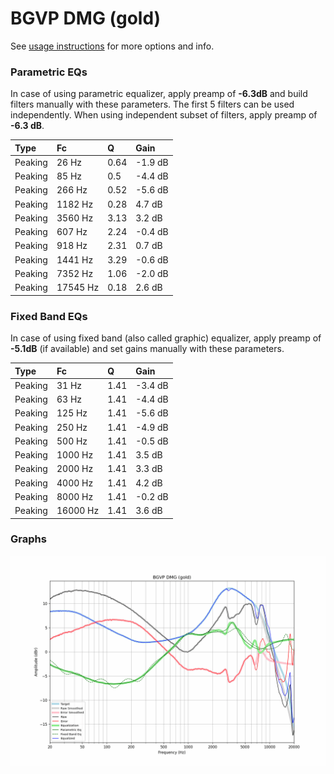 # BGVP DMG (gold)
See [usage instructions](https://github.com/jaakkopasanen/AutoEq#usage) for more options and info.

### Parametric EQs
In case of using parametric equalizer, apply preamp of **-6.3dB** and build filters manually
with these parameters. The first 5 filters can be used independently.
When using independent subset of filters, apply preamp of **-6.3 dB**.

| Type    | Fc       |    Q | Gain    |
|:--------|:---------|:-----|:--------|
| Peaking | 26 Hz    | 0.64 | -1.9 dB |
| Peaking | 85 Hz    | 0.5  | -4.4 dB |
| Peaking | 266 Hz   | 0.52 | -5.6 dB |
| Peaking | 1182 Hz  | 0.28 | 4.7 dB  |
| Peaking | 3560 Hz  | 3.13 | 3.2 dB  |
| Peaking | 607 Hz   | 2.24 | -0.4 dB |
| Peaking | 918 Hz   | 2.31 | 0.7 dB  |
| Peaking | 1441 Hz  | 3.29 | -0.6 dB |
| Peaking | 7352 Hz  | 1.06 | -2.0 dB |
| Peaking | 17545 Hz | 0.18 | 2.6 dB  |

### Fixed Band EQs
In case of using fixed band (also called graphic) equalizer, apply preamp of **-5.1dB**
(if available) and set gains manually with these parameters.

| Type    | Fc       |    Q | Gain    |
|:--------|:---------|:-----|:--------|
| Peaking | 31 Hz    | 1.41 | -3.4 dB |
| Peaking | 63 Hz    | 1.41 | -4.4 dB |
| Peaking | 125 Hz   | 1.41 | -5.6 dB |
| Peaking | 250 Hz   | 1.41 | -4.9 dB |
| Peaking | 500 Hz   | 1.41 | -0.5 dB |
| Peaking | 1000 Hz  | 1.41 | 3.5 dB  |
| Peaking | 2000 Hz  | 1.41 | 3.3 dB  |
| Peaking | 4000 Hz  | 1.41 | 4.2 dB  |
| Peaking | 8000 Hz  | 1.41 | -0.2 dB |
| Peaking | 16000 Hz | 1.41 | 3.6 dB  |

### Graphs
![](./BGVP%20DMG%20(gold).png)